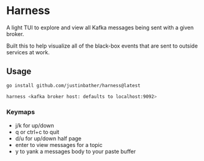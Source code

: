 # Harness 
A light TUI to explore and view all Kafka messages being sent with a given broker.

Built this to help visualize all of the black-box events that are sent to outside services at work.

## Usage
```bash
go install github.com/justinbather/harness@latest
```

```bash
harness <kafka broker host: defaults to localhost:9092>
```


### Keymaps
- j/k for up/down
- q or ctrl+c to quit
- d/u for up/down half page
- enter to view messages for a topic
- y to yank a messages body to your paste buffer


